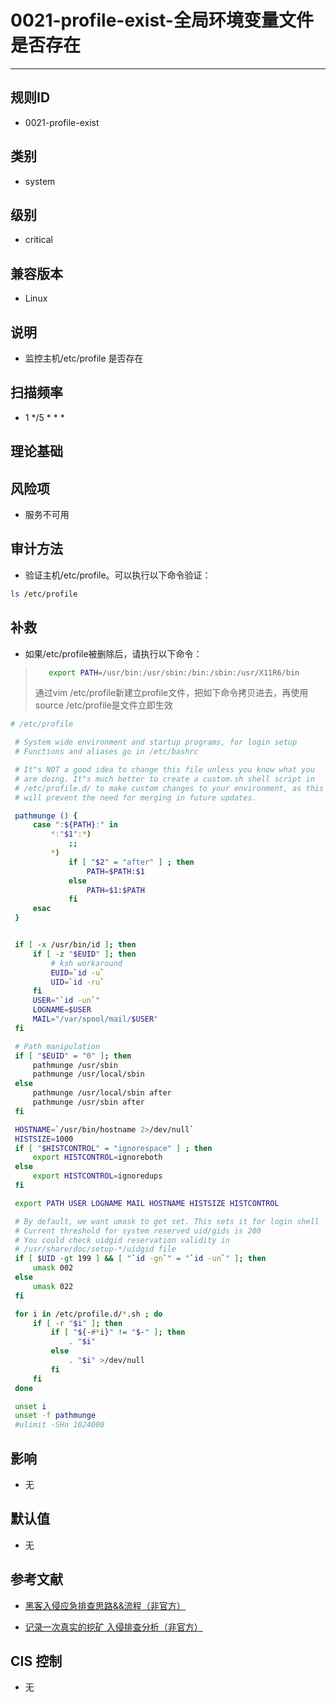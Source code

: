 # 0021-profile-exist-全局环境变量文件是否存在
---

## 规则ID

- 0021-profile-exist


## 类别

- system


## 级别

- critical


## 兼容版本


- Linux




## 说明


- 监控主机/etc/profile 是否存在



## 扫描频率
- 1 */5 * * *

## 理论基础





## 风险项


- 服务不可用



## 审计方法
- 验证主机/etc/profile。可以执行以下命令验证：

```bash
ls /etc/profile
```



## 补救
- 如果/etc/profile被删除后，请执行以下命令：
> ```bash
>    export PATH=/usr/bin:/usr/sbin:/bin:/sbin:/usr/X11R6/bin
> ```
> 通过vim /etc/profile新建立profile文件，把如下命令拷贝进去，再使用source /etc/profile是文件立即生效
```bash
# /etc/profile

 # System wide environment and startup programs, for login setup
 # Functions and aliases go in /etc/bashrc

 # It"s NOT a good idea to change this file unless you know what you
 # are doing. It"s much better to create a custom.sh shell script in
 # /etc/profile.d/ to make custom changes to your environment, as this
 # will prevent the need for merging in future updates.

 pathmunge () {
     case ":${PATH}:" in
         *:"$1":*)
             ;;
         *)
             if [ "$2" = "after" ] ; then
                 PATH=$PATH:$1
             else
                 PATH=$1:$PATH
             fi
     esac
 }


 if [ -x /usr/bin/id ]; then
     if [ -z "$EUID" ]; then
         # ksh workaround
         EUID=`id -u`
         UID=`id -ru`
     fi
     USER="`id -un`"
     LOGNAME=$USER
     MAIL="/var/spool/mail/$USER"
 fi

 # Path manipulation
 if [ "$EUID" = "0" ]; then
     pathmunge /usr/sbin
     pathmunge /usr/local/sbin
 else
     pathmunge /usr/local/sbin after
     pathmunge /usr/sbin after
 fi

 HOSTNAME=`/usr/bin/hostname 2>/dev/null`
 HISTSIZE=1000
 if [ "$HISTCONTROL" = "ignorespace" ] ; then
     export HISTCONTROL=ignoreboth
 else
     export HISTCONTROL=ignoredups
 fi

 export PATH USER LOGNAME MAIL HOSTNAME HISTSIZE HISTCONTROL

 # By default, we want umask to get set. This sets it for login shell
 # Current threshold for system reserved uid/gids is 200
 # You could check uidgid reservation validity in
 # /usr/share/doc/setup-*/uidgid file
 if [ $UID -gt 199 ] && [ "`id -gn`" = "`id -un`" ]; then
     umask 002
 else
     umask 022
 fi

 for i in /etc/profile.d/*.sh ; do
     if [ -r "$i" ]; then
         if [ "${-#*i}" != "$-" ]; then
             . "$i"
         else
             . "$i" >/dev/null
         fi
     fi
 done

 unset i
 unset -f pathmunge
 #ulimit -SHn 1024000
```



## 影响


- 无




## 默认值


- 无




## 参考文献


- [黑客入侵应急排查思路&&流程（非官方）](https://www.sohu.com/a/236820450_99899618)



- [记录一次真实的挖矿 入侵排查分析（非官方）](https://www.cnblogs.com/zsl-find/articles/11688640.html)



## CIS 控制


- 无


